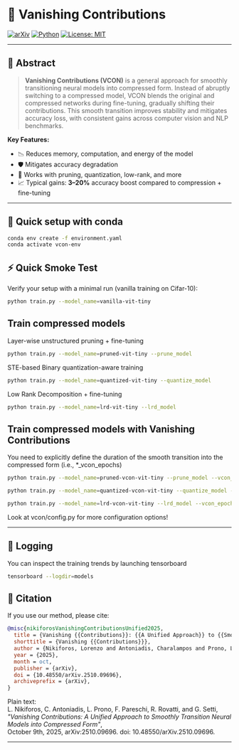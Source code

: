 # 🚀 Vanishing Contributions

[![arXiv](https://img.shields.io/badge/arXiv-2510.09696-b31b1b.svg)](https://arxiv.org/abs/2510.09696)
[![Python](https://img.shields.io/badge/python-3.8%2B-blue.svg)](https://www.python.org/)
[![License: MIT](https://img.shields.io/badge/License-MIT-yellow.svg)](LICENSE)

---

## 🧠 Abstract

> **Vanishing Contributions (VCON)** is a general approach for smoothly transitioning neural models into compressed form.
> Instead of abruptly switching to a compressed model, VCON blends the original and compressed networks during fine-tuning, gradually shifting their contributions.
> This smooth transition improves stability and mitigates accuracy loss, with consistent gains across computer vision and NLP benchmarks.

**Key Features:**
- 📉 Reduces memory, computation, and energy of the model
- 🛡️ Mitigates accuracy degradation
- 🔄 Works with pruning, quantization, low-rank, and more
- 📈 Typical gains: **3–20%** accuracy boost compared to compression + fine-tuning

---

## 🔧 Quick setup with conda

```bash
conda env create -f environment.yaml
conda activate vcon-env
```

## ⚡ Quick Smoke Test

Verify your setup with a minimal run (vanilla training on Cifar-10):

```bash
python train.py --model_name=vanilla-vit-tiny
```

## Train compressed models

Layer-wise unstructured pruning + fine-tuning
```bash
python train.py --model_name=pruned-vit-tiny --prune_model
```

STE-based Binary quantization-aware training
```bash
python train.py --model_name=quantized-vit-tiny --quantize_model
```

Low Rank Decomposition + fine-tuning
```bash
python train.py --model_name=lrd-vit-tiny --lrd_model
```

## Train compressed models with Vanishing Contributions
You need to explicitly define the duration of the smooth transition into the compressed form (i.e., *_vcon_epochs)

```bash
python train.py --model_name=pruned-vcon-vit-tiny --prune_model --vcon_epochs=12
```

```bash
python train.py --model_name=quantized-vcon-vit-tiny --quantize_model --vcon_epochs=12
```

```bash
python train.py --model_name=lrd-vcon-vit-tiny --lrd_model --vcon_epochs=12
```

Look at vcon/config.py for more configuration options!

---

## 📂 Logging

You can inspect the training trends by launching tensorboard

```bash
tensorboard --logdir=models
```


## 📖 Citation

If you use our method, please cite:

```bibtex
@misc{nikiforosVanishingContributionsUnified2025,
  title = {Vanishing {{Contributions}}: {{A Unified Approach}} to {{Smoothly Transition Neural Models}} into {{Compressed Form}}},
  shorttitle = {Vanishing {{Contributions}}},
  author = {Nikiforos, Lorenzo and Antoniadis, Charalampos and Prono, Luciano and Pareschi, Fabio and Rovatti, Riccardo and Setti, Gianluca},
  year = {2025},
  month = oct,
  publisher = {arXiv},
  doi = {10.48550/arXiv.2510.09696},
  archiveprefix = {arXiv},
}
```

Plain text:  
L. Nikiforos, C. Antoniadis, L. Prono, F. Pareschi, R. Rovatti, and G. Setti,  
*"Vanishing Contributions: A Unified Approach to Smoothly Transition Neural Models into Compressed Form"*,  
October 9th, 2025, arXiv:2510.09696. doi: 10.48550/arXiv.2510.09696.

---